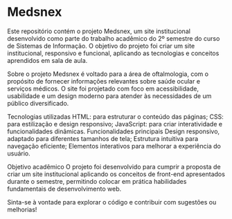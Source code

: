 # Medsnex
Este repositório contém o projeto Medsnex, um site institucional desenvolvido como parte do trabalho acadêmico do 2º semestre do curso de Sistemas de Informação. O objetivo do projeto foi criar um site institucional, responsivo e funcional, aplicando as tecnologias e conceitos aprendidos em sala de aula.

Sobre o projeto
Medsnex é voltado para a área de oftalmologia, com o propósito de fornecer informações relevantes sobre saúde ocular e serviços médicos. O site foi projetado com foco em acessibilidade, usabilidade e um design moderno para atender às necessidades de um público diversificado.

Tecnologias utilizadas
HTML: para estruturar o conteúdo das páginas;
CSS: para estilização e design responsivo;
JavaScript: para criar interatividade e funcionalidades dinâmicas.
Funcionalidades principais
Design responsivo, adaptado para diferentes tamanhos de tela;
Estrutura intuitiva para navegação eficiente;
Elementos interativos para melhorar a experiência do usuário.

Objetivo acadêmico
O projeto foi desenvolvido para cumprir a proposta de criar um site institucional aplicando os conceitos de front-end apresentados durante o semestre, permitindo colocar em prática habilidades fundamentais de desenvolvimento web.

Sinta-se à vontade para explorar o código e contribuir com sugestões ou melhorias!
